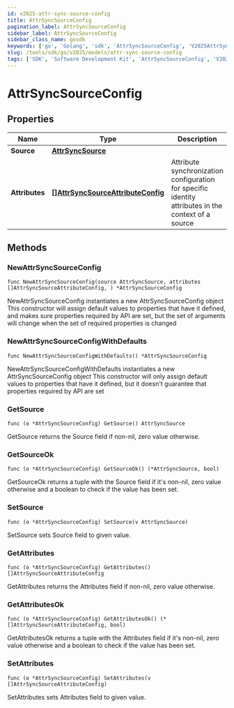 ```yaml
---
id: v2025-attr-sync-source-config
title: AttrSyncSourceConfig
pagination_label: AttrSyncSourceConfig
sidebar_label: AttrSyncSourceConfig
sidebar_class_name: gosdk
keywords: ['go', 'Golang', 'sdk', 'AttrSyncSourceConfig', 'V2025AttrSyncSourceConfig'] 
slug: /tools/sdk/go/v2025/models/attr-sync-source-config
tags: ['SDK', 'Software Development Kit', 'AttrSyncSourceConfig', 'V2025AttrSyncSourceConfig']
---
```


# AttrSyncSourceConfig

## Properties

Name | Type | Description | Notes
------------ | ------------- | ------------- | -------------
**Source** | [**AttrSyncSource**](attr-sync-source) |  | 
**Attributes** | [**[]AttrSyncSourceAttributeConfig**](attr-sync-source-attribute-config) | Attribute synchronization configuration for specific identity attributes in the context of a source | 

## Methods

### NewAttrSyncSourceConfig

`func NewAttrSyncSourceConfig(source AttrSyncSource, attributes []AttrSyncSourceAttributeConfig, ) *AttrSyncSourceConfig`

NewAttrSyncSourceConfig instantiates a new AttrSyncSourceConfig object
This constructor will assign default values to properties that have it defined,
and makes sure properties required by API are set, but the set of arguments
will change when the set of required properties is changed

### NewAttrSyncSourceConfigWithDefaults

`func NewAttrSyncSourceConfigWithDefaults() *AttrSyncSourceConfig`

NewAttrSyncSourceConfigWithDefaults instantiates a new AttrSyncSourceConfig object
This constructor will only assign default values to properties that have it defined,
but it doesn't guarantee that properties required by API are set

### GetSource

`func (o *AttrSyncSourceConfig) GetSource() AttrSyncSource`

GetSource returns the Source field if non-nil, zero value otherwise.

### GetSourceOk

`func (o *AttrSyncSourceConfig) GetSourceOk() (*AttrSyncSource, bool)`

GetSourceOk returns a tuple with the Source field if it's non-nil, zero value otherwise
and a boolean to check if the value has been set.

### SetSource

`func (o *AttrSyncSourceConfig) SetSource(v AttrSyncSource)`

SetSource sets Source field to given value.


### GetAttributes

`func (o *AttrSyncSourceConfig) GetAttributes() []AttrSyncSourceAttributeConfig`

GetAttributes returns the Attributes field if non-nil, zero value otherwise.

### GetAttributesOk

`func (o *AttrSyncSourceConfig) GetAttributesOk() (*[]AttrSyncSourceAttributeConfig, bool)`

GetAttributesOk returns a tuple with the Attributes field if it's non-nil, zero value otherwise
and a boolean to check if the value has been set.

### SetAttributes

`func (o *AttrSyncSourceConfig) SetAttributes(v []AttrSyncSourceAttributeConfig)`

SetAttributes sets Attributes field to given value.



